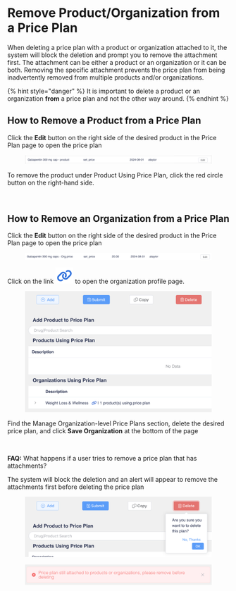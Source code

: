 # Remove Product/Organization from a Price Plan

When deleting a price plan with a product or organization attached to it, the system will block the deletion and prompt you to remove the attachment first. The attachment can be either a product or an organization or it can be both. Removing the specific attachment prevents the price plan from being inadvertently removed from multiple products and/or organizations.

{% hint style="danger" %}
It is important to delete a product or an organization **from** a price plan and not the other way around.
{% endhint %}

## How to Remove a Product from a Price Plan

Click the **Edit** button on the right side of the desired product in the Price Plan page to open the price plan

<figure><img src="../../.gitbook/assets/image (262).png" alt=""><figcaption></figcaption></figure>

To remove the product under Product Using Price Plan, click the red circle button on the right-hand side.

<figure><img src="../../.gitbook/assets/Screenshot 2024-08-05 at 9.06.04 PM.png" alt=""><figcaption></figcaption></figure>

## How to Remove an Organization from a Price Plan

Click the **Edit** button on the right side of the desired product in the Price Plan page to open the price plan

<figure><img src="../../.gitbook/assets/image (266).png" alt=""><figcaption></figcaption></figure>

Click on the link <img src="../../.gitbook/assets/image (268).png" alt="" data-size="line"> to open the organization profile page.

<figure><img src="../../.gitbook/assets/image (267).png" alt=""><figcaption></figcaption></figure>

Find the Manage Organization-level Price Plans section, delete the desired price plan, and click **Save Organization** at the bottom of the page

<figure><img src="../../.gitbook/assets/Screenshot 2024-08-05 at 9.59.56 PM.png" alt=""><figcaption></figcaption></figure>

**FAQ:** What happens if a user tries to remove a price plan that has attachments?

The system will block the deletion and an alert will appear to remove the attachments first before deleting the price plan

<figure><img src="../../.gitbook/assets/image (264).png" alt=""><figcaption></figcaption></figure>

<figure><img src="../../.gitbook/assets/image (265).png" alt=""><figcaption></figcaption></figure>
